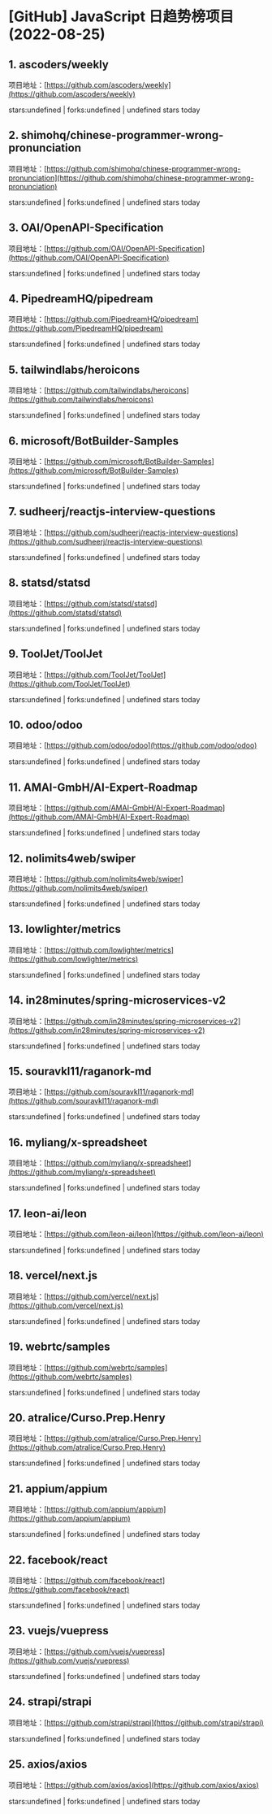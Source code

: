 # [GitHub] JavaScript 日趋势榜项目(2022-08-25)

## 1. ascoders/weekly 

项目地址：[https://github.com/ascoders/weekly](https://github.com/ascoders/weekly)

stars:undefined | forks:undefined | undefined stars today 



## 2. shimohq/chinese-programmer-wrong-pronunciation 

项目地址：[https://github.com/shimohq/chinese-programmer-wrong-pronunciation](https://github.com/shimohq/chinese-programmer-wrong-pronunciation)

stars:undefined | forks:undefined | undefined stars today 



## 3. OAI/OpenAPI-Specification 

项目地址：[https://github.com/OAI/OpenAPI-Specification](https://github.com/OAI/OpenAPI-Specification)

stars:undefined | forks:undefined | undefined stars today 



## 4. PipedreamHQ/pipedream 

项目地址：[https://github.com/PipedreamHQ/pipedream](https://github.com/PipedreamHQ/pipedream)

stars:undefined | forks:undefined | undefined stars today 



## 5. tailwindlabs/heroicons 

项目地址：[https://github.com/tailwindlabs/heroicons](https://github.com/tailwindlabs/heroicons)

stars:undefined | forks:undefined | undefined stars today 



## 6. microsoft/BotBuilder-Samples 

项目地址：[https://github.com/microsoft/BotBuilder-Samples](https://github.com/microsoft/BotBuilder-Samples)

stars:undefined | forks:undefined | undefined stars today 



## 7. sudheerj/reactjs-interview-questions 

项目地址：[https://github.com/sudheerj/reactjs-interview-questions](https://github.com/sudheerj/reactjs-interview-questions)

stars:undefined | forks:undefined | undefined stars today 



## 8. statsd/statsd 

项目地址：[https://github.com/statsd/statsd](https://github.com/statsd/statsd)

stars:undefined | forks:undefined | undefined stars today 



## 9. ToolJet/ToolJet 

项目地址：[https://github.com/ToolJet/ToolJet](https://github.com/ToolJet/ToolJet)

stars:undefined | forks:undefined | undefined stars today 



## 10. odoo/odoo 

项目地址：[https://github.com/odoo/odoo](https://github.com/odoo/odoo)

stars:undefined | forks:undefined | undefined stars today 



## 11. AMAI-GmbH/AI-Expert-Roadmap 

项目地址：[https://github.com/AMAI-GmbH/AI-Expert-Roadmap](https://github.com/AMAI-GmbH/AI-Expert-Roadmap)

stars:undefined | forks:undefined | undefined stars today 



## 12. nolimits4web/swiper 

项目地址：[https://github.com/nolimits4web/swiper](https://github.com/nolimits4web/swiper)

stars:undefined | forks:undefined | undefined stars today 



## 13. lowlighter/metrics 

项目地址：[https://github.com/lowlighter/metrics](https://github.com/lowlighter/metrics)

stars:undefined | forks:undefined | undefined stars today 



## 14. in28minutes/spring-microservices-v2 

项目地址：[https://github.com/in28minutes/spring-microservices-v2](https://github.com/in28minutes/spring-microservices-v2)

stars:undefined | forks:undefined | undefined stars today 



## 15. souravkl11/raganork-md 

项目地址：[https://github.com/souravkl11/raganork-md](https://github.com/souravkl11/raganork-md)

stars:undefined | forks:undefined | undefined stars today 



## 16. myliang/x-spreadsheet 

项目地址：[https://github.com/myliang/x-spreadsheet](https://github.com/myliang/x-spreadsheet)

stars:undefined | forks:undefined | undefined stars today 



## 17. leon-ai/leon 

项目地址：[https://github.com/leon-ai/leon](https://github.com/leon-ai/leon)

stars:undefined | forks:undefined | undefined stars today 



## 18. vercel/next.js 

项目地址：[https://github.com/vercel/next.js](https://github.com/vercel/next.js)

stars:undefined | forks:undefined | undefined stars today 



## 19. webrtc/samples 

项目地址：[https://github.com/webrtc/samples](https://github.com/webrtc/samples)

stars:undefined | forks:undefined | undefined stars today 



## 20. atralice/Curso.Prep.Henry 

项目地址：[https://github.com/atralice/Curso.Prep.Henry](https://github.com/atralice/Curso.Prep.Henry)

stars:undefined | forks:undefined | undefined stars today 



## 21. appium/appium 

项目地址：[https://github.com/appium/appium](https://github.com/appium/appium)

stars:undefined | forks:undefined | undefined stars today 



## 22. facebook/react 

项目地址：[https://github.com/facebook/react](https://github.com/facebook/react)

stars:undefined | forks:undefined | undefined stars today 



## 23. vuejs/vuepress 

项目地址：[https://github.com/vuejs/vuepress](https://github.com/vuejs/vuepress)

stars:undefined | forks:undefined | undefined stars today 



## 24. strapi/strapi 

项目地址：[https://github.com/strapi/strapi](https://github.com/strapi/strapi)

stars:undefined | forks:undefined | undefined stars today 



## 25. axios/axios 

项目地址：[https://github.com/axios/axios](https://github.com/axios/axios)

stars:undefined | forks:undefined | undefined stars today 



